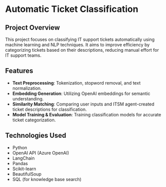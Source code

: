 # Automatic Ticket Classification

## Project Overview

This project focuses on classifying IT support tickets automatically using machine learning and NLP techniques. It aims to improve efficiency by categorizing tickets based on their descriptions, reducing manual effort for IT support teams.

## Features

- **Text Preprocessing**: Tokenization, stopword removal, and text normalization.
- **Embedding Generation**: Utilizing OpenAI embeddings for semantic understanding.
- **Similarity Matching**: Comparing user inputs and ITSM agent-created ticket descriptions for classification.
- **Model Training & Evaluation**: Training classification models for accurate ticket categorization.

## Technologies Used

- Python
- OpenAI API (Azure OpenAI)
- LangChain
- Pandas
- Scikit-learn
- BeautifulSoup
- SQL (for knowledge base search)

